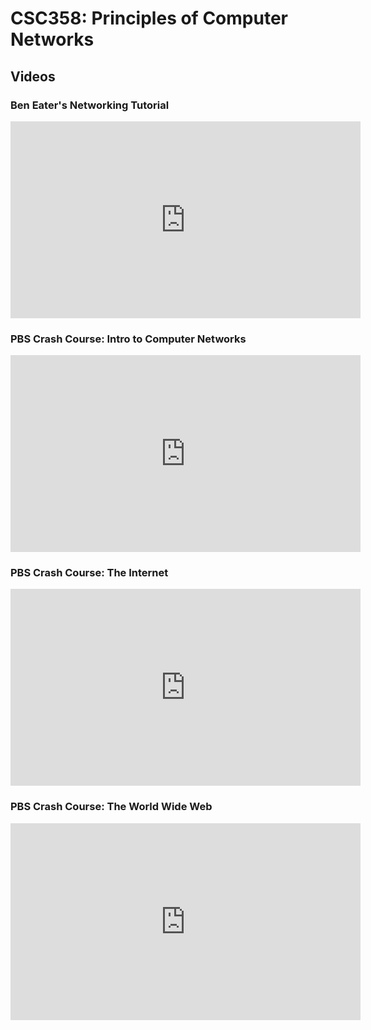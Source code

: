 # CSC358: Principles of Computer Networks

## Videos

### Ben Eater's Networking Tutorial

<iframe width="560" height="315" src="https://www.youtube.com/embed/videoseries?list=PLowKtXNTBypH19whXTVoG3oKSuOcw_XeW" frameborder="0" allow="accelerometer; autoplay; encrypted-media; gyroscope; picture-in-picture" allowfullscreen></iframe>

### PBS Crash Course: Intro to Computer Networks

<iframe width="560" height="315" src="https://www.youtube.com/embed/3QhU9jd03a0" frameborder="0" allow="accelerometer; autoplay; encrypted-media; gyroscope; picture-in-picture" allowfullscreen></iframe>

### PBS Crash Course: The Internet

<iframe width="560" height="315" src="https://www.youtube.com/embed/AEaKrq3SpW8" frameborder="0" allow="accelerometer; autoplay; encrypted-media; gyroscope; picture-in-picture" allowfullscreen></iframe>


### PBS Crash Course: The World Wide Web

<iframe width="560" height="315" src="https://www.youtube.com/embed/guvsH5OFizE" frameborder="0" allow="accelerometer; autoplay; encrypted-media; gyroscope; picture-in-picture" allowfullscreen></iframe>

